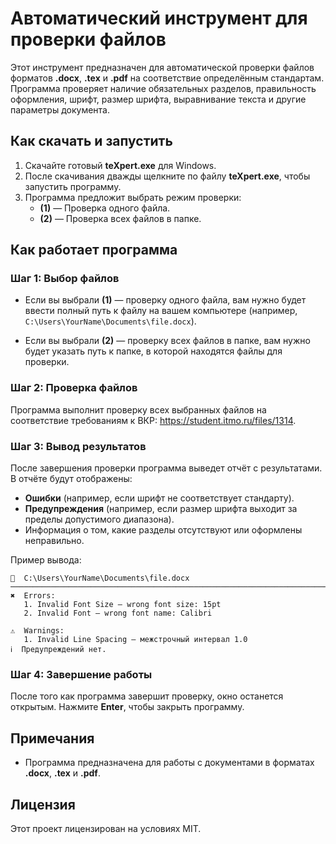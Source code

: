 # Автоматический инструмент для проверки файлов

Этот инструмент предназначен для автоматической проверки файлов форматов **.docx**, **.tex** и **.pdf** на соответствие определённым стандартам. Программа проверяет наличие обязательных разделов, правильность оформления, шрифт, размер шрифта, выравнивание текста и другие параметры документа.

## Как скачать и запустить

1. Скачайте готовый **teXpert.exe** для Windows.
2. После скачивания дважды щелкните по файлу **teXpert.exe**, чтобы запустить программу.
3. Программа предложит выбрать режим проверки:
   - **(1)** — Проверка одного файла.
   - **(2)** — Проверка всех файлов в папке.

## Как работает программа

### Шаг 1: Выбор файлов

- Если вы выбрали **(1)** — проверку одного файла, вам нужно будет ввести полный путь к файлу на вашем компьютере (например, `C:\Users\YourName\Documents\file.docx`).
  
- Если вы выбрали **(2)** — проверку всех файлов в папке, вам нужно будет указать путь к папке, в которой находятся файлы для проверки.

### Шаг 2: Проверка файлов

Программа выполнит проверку всех выбранных файлов на соответствие требованиям к ВКР: https://student.itmo.ru/files/1314.

### Шаг 3: Вывод результатов

После завершения проверки программа выведет отчёт с результатами. В отчёте будут отображены:
- **Ошибки** (например, если шрифт не соответствует стандарту).
- **Предупреждения** (например, если размер шрифта выходит за пределы допустимого диапазона).
- Информация о том, какие разделы отсутствуют или оформлены неправильно.

Пример вывода:
```
📄  C:\Users\YourName\Documents\file.docx
────────────────────────────────────────────────────────────────────────
✖  Errors:
   1. Invalid Font Size — wrong font size: 15pt
   2. Invalid Font — wrong font name: Calibri

⚠  Warnings:
   1. Invalid Line Spacing — межстрочный интервал 1.0
ℹ  Предупреждений нет.
```

### Шаг 4: Завершение работы

После того как программа завершит проверку, окно останется открытым. Нажмите **Enter**, чтобы закрыть программу.

## Примечания

- Программа предназначена для работы с документами в форматах **.docx**, **.tex** и **.pdf**.

## Лицензия

Этот проект лицензирован на условиях MIT.
